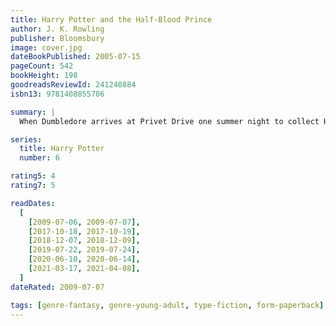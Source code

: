 ```yaml
---
title: Harry Potter and the Half-Blood Prince
author: J. K. Rowling
publisher: Bloomsbury
image: cover.jpg
dateBookPublished: 2005-07-15
pageCount: 542
bookHeight: 198
goodreadsReviewId: 241240884
isbn13: 9781408855706

summary: |
  When Dumbledore arrives at Privet Drive one summer night to collect Harry Potter, his wand hand is blackened and shrivelled, but he does not reveal why. Secrets and suspicion are spreading through the wizarding world, and Hogwarts itself is not safe. Harry is convinced that Malfoy bears the Dark Mark: there is a Death Eater amongst them. Harry will need powerful magic and true friends as he explores Voldemort’s darkest secrets, and Dumbledore prepares him to face his destiny.

series:
  title: Harry Potter
  number: 6

rating5: 4
rating7: 5

readDates:
  [
    [2009-07-06, 2009-07-07],
    [2017-10-18, 2017-10-19],
    [2018-12-07, 2018-12-09],
    [2019-07-22, 2019-07-24],
    [2020-06-10, 2020-06-14],
    [2021-03-17, 2021-04-08],
  ]
dateRated: 2009-07-07

tags: [genre-fantasy, genre-young-adult, type-fiction, form-paperback]
---
```

